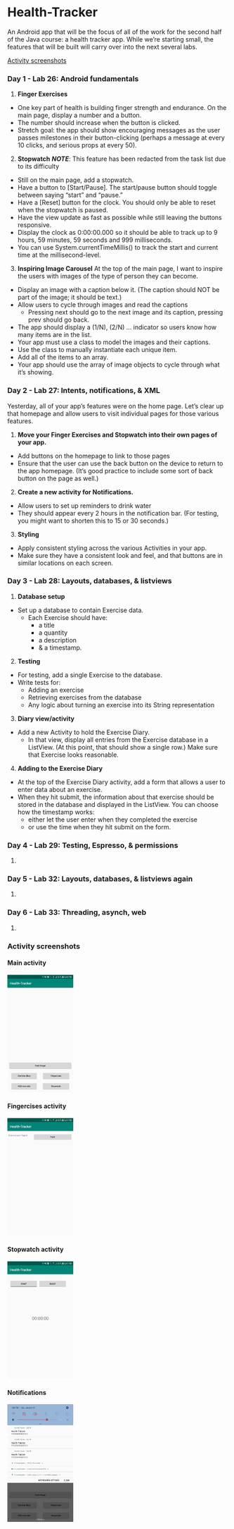 # Health-Tracker
An Android app that will be the focus of all of the work for the second half of the Java course: a health tracker app.
While we’re starting small, the features that will be built will carry over into the next several labs.

[Activity screenshots](#activity-screenshots)

### Day 1 - Lab 26: Android fundamentals

1. **Finger Exercises**
* One key part of health is building finger strength and endurance. On the main page, display a number and a button.
* The number should increase when the button is clicked.
* Stretch goal: the app should show encouraging messages as the user passes milestones in their button-clicking (perhaps a message at every 10 clicks, and serious props at every 50).

2. **Stopwatch** 
__*NOTE*__: This feature has been redacted from the task list due to its difficulty

* Still on the main page, add a stopwatch. 
* Have a button to [Start/Pause]. The start/pause button should toggle between saying “start” and “pause.”
* Have a [Reset] button for the clock. You should only be able to reset when the stopwatch is paused.
* Have the view update as fast as possible while still leaving the buttons responsive.
* Display the clock as 0:00:00.000 so it should be able to track up to 9 hours, 59 minutes, 59 seconds and 999 milliseconds.
* You can use System.currentTimeMillis() to track the start and current time at the millisecond-level.    
    
3. **Inspiring Image Carousel**
At the top of the main page, I want to inspire the users with images of the type of person they can become.

* Display an image with a caption below it. (The caption should NOT be part of the image; it should be text.)
* Allow users to cycle through images and read the captions
    * Pressing next should go to the next image and its caption, pressing prev should go back.
* The app should display a (1/N), (2/N) … indicator so users know how many items are in the list.
* Your app must use a class to model the images and their captions.
* Use the class to manually instantiate each unique item.
* Add all of the items to an array.
* Your app should use the array of image objects to cycle through what it’s showing.
    
### Day 2 - Lab 27: Intents, notifications, & XML

Yesterday, all of your app’s features were on the home page. Let’s clear up that homepage and allow users to visit individual pages for those various features.

1. **Move your Finger Exercises and Stopwatch into their own pages of your app.**

* Add buttons on the homepage to link to those pages
* Ensure that the user can use the back button on the device to return to the app homepage. (It’s good practice to include some sort of back button on the page as well.)
    
2. **Create a new activity for Notifications.**

* Allow users to set up reminders to drink water
* They should appear every 2 hours in the notification bar. (For testing, you might want to shorten this to 15 or 30 seconds.)
    
3. **Styling**

* Apply consistent styling across the various Activities in your app.
* Make sure they have a consistent look and feel, and that buttons are in similar locations on each screen.



### Day 3 - Lab 28: Layouts, databases, & listviews

1. **Database setup**
* Set up a database to contain Exercise data.
    * Each Exercise should have:
        * a title
        * a quantity
        * a description
        * & a timestamp.
        
2. **Testing**
* For testing, add a single Exercise to the database.
* Write tests for:
   * Adding an exercise
   * Retrieving exercises from the database
   * Any logic about turning an exercise into its String representation
   
3. **Diary view/activity**
* Add a new Activity to hold the Exercise Diary.
    * In that view, display all entries from the Exercise database in a ListView. (At this point, that should show a single row.) Make sure that Exercise looks reasonable.
   
4. **Adding to the Exercise Diary**
* At the top of the Exercise Diary activity, add a form that allows a user to enter data about an exercise.
* When they hit submit, the information about that exercise should be stored in the database and displayed in the ListView. You can choose how the timestamp works: 
    * either let the user enter when they completed the exercise
    * or use the time when they hit submit on the form.      

### Day 4 - Lab 29: Testing, Espresso, & permissions

1. 


### Day 5 - Lab 32: Layouts, databases, & listviews again

1. 


### Day 6 - Lab 33: Threading, asynch, web

1. 

### Activity screenshots


#### Main activity
<p float="left">
<img src="./screenshots/Screenshot_20190118-184055_Health-Tracker.jpg" width="150" />
</p>

#### Fingercises activity
<p float="left">
<img src="./screenshots/Screenshot_20190118-184113_Health-Tracker.jpg" width="150" />
</p>

#### Stopwatch activity
<p float="left">
<img src="./screenshots/Screenshot_20190118-184130_Health-Tracker.jpg" width="150" />
</p>

#### Notifications
<p float="left">
<img src="./screenshots/Screenshot_20190119-130622_Health-Tracker.jpg" width="150" />
</p>


